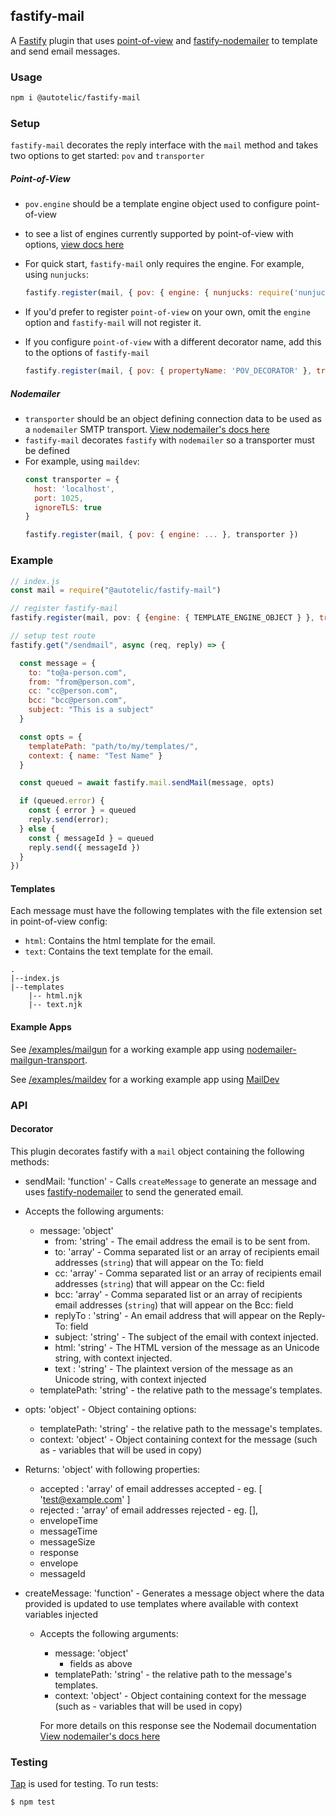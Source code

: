 ## fastify-mail

A [Fastify](https://www.fastify.io/) plugin that uses [point-of-view](https://github.com/fastify/point-of-view#readme) and [fastify-nodemailer](https://github.com/lependu/fastify-nodemailer#readme) to template and send email messages.

### Usage

```sh
npm i @autotelic/fastify-mail
```

### Setup

`fastify-mail` decorates the reply interface with the `mail` method and takes two options to get started: `pov` and `transporter`

##### Point-of-View
- `pov.engine` should be a template engine object used to configure point-of-view
- to see a list of engines currently supported by point-of-view with options, [view docs here](https://github.com/fastify/point-of-view/blob/master/index.d.ts)
- For quick start, `fastify-mail` only requires the engine. For example, using `nunjucks`:

  ```js
  fastify.register(mail, { pov: { engine: { nunjucks: require('nunjucks') } }, transporter: ... })
  ```

- If you'd prefer to register `point-of-view` on your own, omit the `engine` option and `fastify-mail` will not register it.
- If you configure `point-of-view` with a different decorator name, add this to the options of `fastify-mail`
  ```js
  fastify.register(mail, { pov: { propertyName: 'POV_DECORATOR' }, transporter: ... })
  ```

##### Nodemailer
- `transporter` should be an object defining connection data to be used as a `nodemailer` SMTP transport. [View nodemailer's docs here](https://nodemailer.com/smtp/)
- `fastify-mail` decorates `fastify` with `nodemailer` so a transporter must be defined
- For example, using `maildev`:
  ```js
  const transporter = {
    host: 'localhost',
    port: 1025,
    ignoreTLS: true
  }

  fastify.register(mail, { pov: { engine: ... }, transporter })
  ```

### Example

```js
// index.js
const mail = require("@autotelic/fastify-mail")

// register fastify-mail
fastify.register(mail, pov: { {engine: { TEMPLATE_ENGINE_OBJECT } }, transporter: { NODEMAILER_TRANSPORTER_OBJECT } })

// setup test route
fastify.get("/sendmail", async (req, reply) => {

  const message = {
    to: "to@a-person.com",
    from: "from@person.com",
    cc: "cc@person.com",
    bcc: "bcc@person.com",
    subject: "This is a subject"
  }

  const opts = {
    templatePath: "path/to/my/templates/",
    context: { name: "Test Name" }
  }

  const queued = await fastify.mail.sendMail(message, opts)

  if (queued.error) {
    const { error } = queued
    reply.send(error);
  } else {
    const { messageId } = queued
    reply.send({ messageId })
  }
})
```

#### Templates
Each message must have the following templates with the file extension set in point-of-view config:
  - `html`: Contains the html template for the email.
  - `text`: Contains the text template for the email.

```
.
|--index.js
|--templates
    |-- html.njk
    |-- text.njk
```

#### Example Apps
See [/examples/mailgun](./examples/mailgun) for a working example app using [nodemailer-mailgun-transport](https://github.com/xr0master/mailgun-nodemailer-transport#readme).

See [/examples/maildev](./examples/maildev) for a working example app using [MailDev](https://maildev.github.io/maildev/)

### API

#### Decorator

This plugin decorates fastify with a `mail` object containing the following methods:

-  sendMail: 'function' - Calls `createMessage` to generate an message and uses [fastify-nodemailer](https://github.com/lependu/fastify-nodemailer) to send the generated email. 
  - Accepts the following arguments: 
    - message: 'object'
        - from: 'string' - The email address the email is to be sent from.
        - to: 'array' - Comma separated list or an array of recipients email addresses (`string`) that will appear on the To: field
        - cc: 'array' - Comma separated list or an array of recipients email addresses (`string`) that will appear on the Cc: field
        - bcc: 'array' - Comma separated list or an array of recipients email addresses (`string`) that will appear on the Bcc: field
        - replyTo : 'string' - An email address that will appear on the Reply-To: field
        - subject: 'string' - The subject of the email with context injected.
        - html: 'string' - The HTML version of the message as an Unicode string, with context injected.
        - text : 'string' - The plaintext version of the message as an Unicode string, with context injected
    - templatePath: 'string' - the relative path to the message's templates.
  - opts: 'object' - Object containing options:
      -  templatePath:  'string' - the relative path to the message's templates.
      -  context: 'object' - Object containing context for the message (such as - variables that will be used in copy)

  - Returns: 'object' with following properties:
    - accepted : 'array' of email addresses accepted - eg. [ 'test@example.com' ]
    - rejected : 'array' of email addresses rejected - eg. [],
    - envelopeTime
    - messageTime 
    - messageSize 
    - response 
    - envelope 
    - messageId

- createMessage: 'function' - Generates a message object where the data provided is updated to use templates where available with context variables injected
  - Accepts the following arguments: 
    - message: 'object'
      - fields as above
    - templatePath: 'string' - the relative path to the message's templates.
    - context: 'object' - Object containing context for the message (such as - variables that will be used in copy)

    For more details on this response see the Nodemail documentation [View nodemailer's docs here](https://nodemailer.com/smtp/)





### Testing

[Tap](https://node-tap.org/) is used for testing. To run tests:
```
$ npm test
```